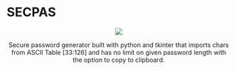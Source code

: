 # SECPAS

  <p align = "center">
  <img src="https://cdn-icons-png.flaticon.com/512/159/159604.png">
  </p>

<p align = "center">
  Secure password generator built with python and tkinter that imports chars from ASCII Table [33:126] and has no limit on given password length with the option to copy   to clipboard.
</p>
